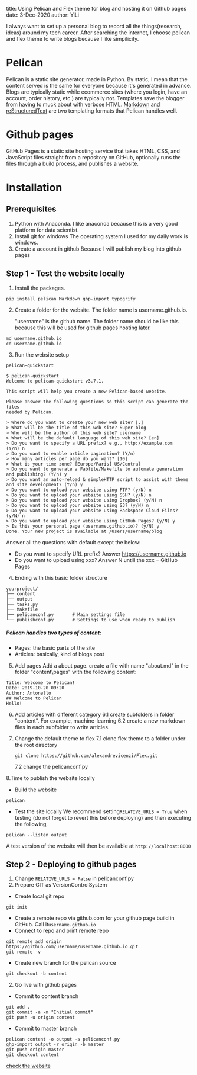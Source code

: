 title: Using Pelican and Flex theme for blog and hosting it on Github pages
date: 3-Dec-2020
author: YiLi

I always want to set up a personal blog to record all the things(research, ideas) around my tech career. After searching the internet, I choose pelican and flex theme to write blogs because I like simpilicity.

# Pelican

Pelican is a static site generator, made in Python. By static, I mean that the content served is the same for everyone because it's generated in advance. Blogs are typically static while ecommerce sites (where you login, have an account, order history, etc.) are typically not. Templates save the blogger from having to muck about with verbose HTML. [Markdown](http://daringfireball.net/projects/markdown/) and [reStructuredText](http://docutils.sourceforge.net/rst.html) are two templating formats that Pelican handles well.

# Github pages

GitHub Pages is a static site hosting service that takes HTML, CSS, and JavaScript files straight from a repository on GitHub, optionally runs the files through a build process, and publishes a website.

# Installation

## Prerequisites

1. Python with Anaconda.
   I like anaconda because this is a very good platform for data scientist.
2. Install git for windows
   The operating system I used for my daily work is windows.
3. Create a account in github
   Because I will publish my blog into github pages

## Step 1 - Test the website locally

1. Install the packages.

```
pip install pelican Markdown ghp-import typogrify
```

2. Create a folder for the website. The folder name is username.github.io.
   
   "username" is the github name. The folder name should be like this because this will be used for github pages hosting later.

```
md username.github.io
cd username.github.io
```

3. Run the website setup

```
pelican-quickstart
```

```
$ pelican-quickstart
Welcome to pelican-quickstart v3.7.1.

This script will help you create a new Pelican-based website.

Please answer the following questions so this script can generate the files
needed by Pelican.

> Where do you want to create your new web site? [.]  
> What will be the title of this web site? Super blog
> Who will be the author of this web site? username
> What will be the default language of this web site? [en]
> Do you want to specify a URL prefix? e.g., http://example.com   (Y/n) n
> Do you want to enable article pagination? (Y/n)
> How many articles per page do you want? [10]
> What is your time zone? [Europe/Paris] US/Central
> Do you want to generate a Fabfile/Makefile to automate generation and publishing? (Y/n) y
> Do you want an auto-reload & simpleHTTP script to assist with theme and site development? (Y/n) y
> Do you want to upload your website using FTP? (y/N) n
> Do you want to upload your website using SSH? (y/N) n
> Do you want to upload your website using Dropbox? (y/N) n
> Do you want to upload your website using S3? (y/N) n
> Do you want to upload your website using Rackspace Cloud Files? (y/N) n
> Do you want to upload your website using GitHub Pages? (y/N) y
> Is this your personal page (username.github.io)? (y/N) y
Done. Your new project is available at /Users/username/blog
```

Answer all the questions with default except the below:

* Do you want to specify URL prefix?
  Answer https://username.github.io
* Do you want to upload using xxx?
  Answer N untill the xxx = GitHub Pages

4. Ending with this basic folder structure

```
yourproject/
├── content
├── output
├── tasks.py
├── Makefile
├── pelicanconf.py       # Main settings file
└── publishconf.py       # Settings to use when ready to publish
```

##### Pelican handles two types of content:

* Pages: the basic parts of the site
* Articles: basically, kind of blogs post

5. Add pages
   Add a about page. create a file with name "about.md" in the folder "content\pages" with the following content:

```
Title: Welcome to Pelican!
Date: 2019-10-20 09:20
Author: Antonello
## Welcome to Pelican
Hello!
```

6. Add articles with different category
   6.1 create subfolders in folder "content". For example, machine-learning
   6.2 create a new markdown files in each subfolder to write articles.
7. Change the default theme to flex
   7.1 clone flex theme to a folder under the root directory
   
   ```
   git clone https://github.com/alexandrevicenzi/Flex.git
   ```
   
   7.2 change the pelicanconf.py

8.Time to publish the website locally

* Build the website

```
pelican
```

* Test the site locally
  We recommend setting`RELATIVE_URLS = True` when testing (do not forget to revert this before deploying) and then executing the following,

```
pelican --listen output
```

A test version of the website will then be available at `http://localhost:8000`

## Step 2 - Deploying to github pages

1. Change `RELATIVE_URLS = False` in pelicanconf.py
2. Prepare GIT as VersionControlSystem

* Create local git repo

```
git init
```

* Create a remote repo via github.com for your github page build in GitHub. Call it`username.github.io`
* Connect to repo and print remote repo

```
git remote add origin https://github.com/username/username.github.io.git
git remote -v
```

* Create new branch for the pelican source

```
git checkout -b content
```

2. Go live with github pages

* Commit to content branch

```
git add .
git commit -a -m "Initial commit"
git push -u origin content
```

* Commit to master branch

```
pelican content -o output -s pelicanconf.py
ghp-import output -r origin -b master
git push origin master
git checkout content
```

[check the website](https://jelly123456.github.io/)


